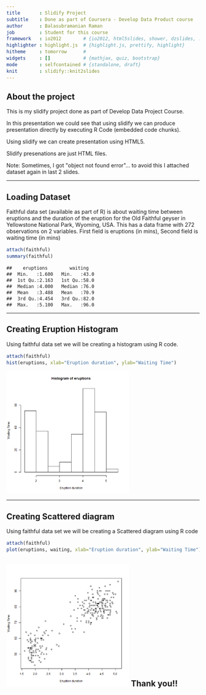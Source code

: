 ```yaml
---
title       : Slidify Project
subtitle    : Done as part of Coursera - Develop Data Product course
author      : Balasubramanian Raman
job         : Student for this course
framework   : io2012        # {io2012, html5slides, shower, dzslides, ...}
highlighter : highlight.js  # {highlight.js, prettify, highlight}
hitheme     : tomorrow      # 
widgets     : []            # {mathjax, quiz, bootstrap}
mode        : selfcontained # {standalone, draft}
knit        : slidify::knit2slides
---
```

<!-- Limit image width and height -->
<style type='text/css'>
img {
    max-height: 320px;
    max-width: 320px;
}
</style>

<!-- Center image on slide -->
<script src="http://ajax.aspnetcdn.com/ajax/jQuery/jquery-1.7.min.js"></script>
<script type='text/javascript'>
$(function() {
    $("p:has(img)").addClass('centered');
});
</script>

## About the project

This is my slidify project done as part of Develop Data Project Course.

In this presentation we could see that using slidify we can produce presentation directly by executing R Code (embedded code chunks).

Using slidify we can create presentation using HTML5.

Slidify presenations are just HTML files.

Note: Sometimes, I got "object not found error"... to avoid this I attached dataset again in last 2 slides.

---

## Loading Dataset

Faithful data set (available as part of R) is about waiting time between eruptions and the duration of the eruption for the Old Faithful geyser in Yellowstone National Park, Wyoming, USA.
This has a data frame with 272 observations on 2 variables.
First field is eruptions (in mins), Second field is waiting time (in mins)


```r
attach(faithful)
summary(faithful)
```

```
##    eruptions        waiting    
##  Min.   :1.600   Min.   :43.0  
##  1st Qu.:2.163   1st Qu.:58.0  
##  Median :4.000   Median :76.0  
##  Mean   :3.488   Mean   :70.9  
##  3rd Qu.:4.454   3rd Qu.:82.0  
##  Max.   :5.100   Max.   :96.0
```

---
## Creating Eruption Histogram

Using faithful data set we will be creating a histogram using R code. 

```r
attach(faithful)
hist(eruptions, xlab="Eruption duration", ylab="Waiting Time")
```

![plot of chunk unnamed-chunk-2](assets/fig/unnamed-chunk-2-1.png) 

---

## Creating Scattered diagram

Using faithful data set we will be creating a Scattered diagram using R code

```r
attach(faithful)
plot(eruptions, waiting, xlab="Eruption duration", ylab="Waiting Time")     
```

![plot of chunk unnamed-chunk-3](assets/fig/unnamed-chunk-3-1.png) 
Thank you!!
---
